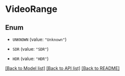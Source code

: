# VideoRange

## Enum


* `UNKNOWN` (value: `"Unknown"`)

* `SDR` (value: `"SDR"`)

* `HDR` (value: `"HDR"`)


[[Back to Model list]](../README.md#documentation-for-models) [[Back to API list]](../README.md#documentation-for-api-endpoints) [[Back to README]](../README.md)


